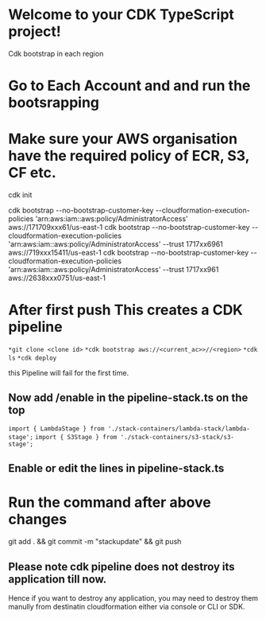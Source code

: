 # Welcome to your CDK TypeScript project!

Cdk bootstrap in each region

# Go to Each Account and and run the bootsrapping 
# Make sure your AWS organisation have the required policy of ECR, S3, CF etc.
cdk init

cdk bootstrap --no-bootstrap-customer-key --cloudformation-execution-policies 'arn:aws:iam::aws:policy/AdministratorAccess' aws://171709xxx61/us-east-1
cdk bootstrap --no-bootstrap-customer-key  --cloudformation-execution-policies 'arn:aws:iam::aws:policy/AdministratorAccess' --trust 1717xx6961 aws://719xxx15411/us-east-1
cdk bootstrap --no-bootstrap-customer-key --cloudformation-execution-policies 'arn:aws:iam::aws:policy/AdministratorAccess' --trust 1717xx961 aws://2638xxx0751/us-east-1



# After first push This creates a  CDK pipeline

`*git clone <clone id>`
`*cdk bootstrap aws://<current_ac>>//<region>`
`*cdk ls`
`*cdk deploy`

this Pipeline will fail for the first time.

## Now add /enable in the  pipeline-stack.ts on the top

`import { LambdaStage } from './stack-containers/lambda-stack/lambda-stage';`
`import { S3Stage } from './stack-containers/s3-stack/s3-stage';`

## Enable or edit the lines in pipeline-stack.ts
# Run the command after above changes
git add . && git commit -m "stackupdate" && git push


## Please note cdk pipeline does not destroy its application till now. 
Hence if you want to destroy any application, you may need to destroy them manully from destinatin cloudformation either via console or CLI or SDK.
